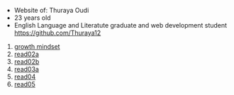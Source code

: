 * Website of: Thuraya Oudi
* 23 years old
*  English Language and Literatute graduate and web development student https://github.com/Thuraya12

1. [growth mindset](growthmindset.md)  
2. [read02a](read02a.md)
3. [read02b](read02b.md)
4. [read03a](read03a.md)
5. [read04](read04.md)
6. [read05](read05.md)
